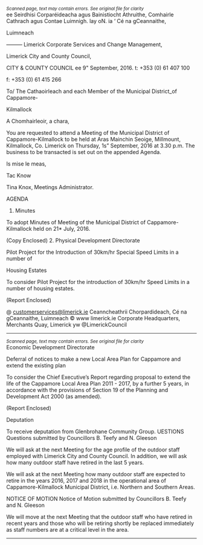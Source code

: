 *<small>Scanned page, text may contain errors. See original file for clarity</small>*  
ee Seirdhisi Corparéideacha agus Bainistiocht Athruithe,
Comhairle Cathrach agus Contae Luimnigh.
lay oN. ia ‘ Cé na gCeannaithe,

Luimneach

———
Limerick Corporate Services and Change Management,

Limerick City and County Council,

CITY & COUNTY
COUNCIL ee
9" September, 2016. t: +353 (0) 61 407 100

f: +353 (0) 61 415 266

To/ The Cathaoirleach and each Member of the Municipal District_of Cappamore-

Kilmallock

A Chomhairleoir, a chara,

You are requested to attend a Meeting of the Municipal District of Cappamore-Kilmallock to be
held at Aras Mainchin Seoige, Millmount, Kilmallock, Co. Limerick on Thursday, 1s”
September, 2016 at 3.30 p.m. The business to be transacted is set out on the appended
Agenda.

Is mise le meas,

Tac Know

Tina Knox,
Meetings Administrator.

AGENDA

1. Minutes

To adopt Minutes of Meeting of the Municipal District of Cappamore-Kilmallock held on
21* July, 2016.

(Copy Enclosed)
2. Physical Development Directorate

Pilot Project for the Introduction of 30km/hr Special Speed Limits in a number of

Housing Estates

To consider Pilot Project for the introduction of 30km/hr Speed Limits in a number of
housing estates.

(Report Enclosed)

@ customerservices@limerick.ie
Ceanncheathrii Chorpardideach, Cé na gCeannaithe, Luimneach © www limerick.ie
Corporate Headquarters, Merchants Quay, Limerick yw @LimerickCouncil

---
*<small>Scanned page, text may contain errors. See original file for clarity</small>*  
Economic Development Directorate

Deferral of notices to make a new Local Area Plan for Cappamore and extend the
existing plan

To consider the Chief Executive’s Report regarding proposal to extend the life of the
Cappamore Local Area Plan 2011 - 2017, by a further 5 years, in accordance with the
provisions of Section 19 of the Planning and Development Act 2000 (as amended).

(Report Enclosed)

Deputation

To receive deputation from Glenbrohane Community Group.
UESTIONS
Questions submitted by Councillors B. Teefy and N. Gleeson

We will ask at the next Meeting for the age profile of the outdoor staff employed with
Limerick City and County Council. In addition, we will ask how many outdoor staff have
retired in the last 5 years.

We will ask at the next Meeting how many outdoor staff are expected to retire in the
years 2016, 2017 and 2018 in the operational area of Cappamore-Kilmallock Municipal
District, i.e. Northern and Southern Areas.

NOTICE OF MOTION
Notice of Motion submitted by Councillors B. Teefy and N. Gleeson

We will move at the next Meeting that the outdoor staff who have retired in recent
years and those who will be retiring shortly be replaced immediately as staff numbers
are at a critical level in the area.

---
